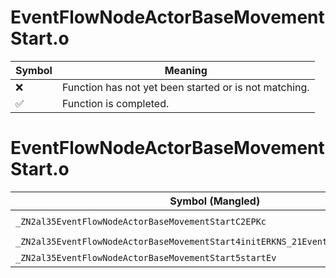 # EventFlowNodeActorBaseMovementStart.o
| Symbol | Meaning 
| ------------- | ------------- 
| :x: | Function has not yet been started or is not matching. 
| :white_check_mark: | Function is completed. 


# EventFlowNodeActorBaseMovementStart.o
| Symbol (Mangled) | Symbol (Demangled) | Decompiled? |
| ------------- |  ------------- | ------------- |
| `_ZN2al35EventFlowNodeActorBaseMovementStartC2EPKc` | `al::EventFlowNodeActorBaseMovementStart::EventFlowNodeActorBaseMovementStart(char const*)` | :white_check_mark: |
| `_ZN2al35EventFlowNodeActorBaseMovementStart4initERKNS_21EventFlowNodeInitInfoE` | `al::EventFlowNodeActorBaseMovementStart::init(al::EventFlowNodeInitInfo const&)` | :white_check_mark: |
| `_ZN2al35EventFlowNodeActorBaseMovementStart5startEv` | `al::EventFlowNodeActorBaseMovementStart::start(void)` | :white_check_mark: |
